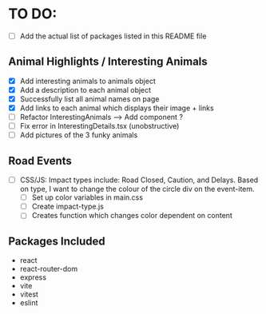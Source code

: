 # TO DO:
- [ ] Add the actual list of packages listed in this README file

## Animal Highlights / Interesting Animals
- [x] Add interesting animals to animals object
- [x] Add a description to each animal object
- [x] Successfully list all animal names on page
- [x] Add links to each animal which displays their image + links
- [ ] Refactor InterestingAnimals --> Add component ?
- [ ] Fix error in InterestingDetails.tsx (unobstructive)
- [ ] Add pictures of the 3 funky animals

## Road Events
- [ ] CSS/JS: Impact types include: Road Closed, Caution, and Delays. Based on type, I want to change the colour of the circle div on the event-item.
  - [ ] Set up color variables in main.css
  - [ ] Create impact-type.js
  - [ ] Creates function which changes color dependent on content

## Packages Included

- react
- react-router-dom
- express
- vite
- vitest
- eslint
